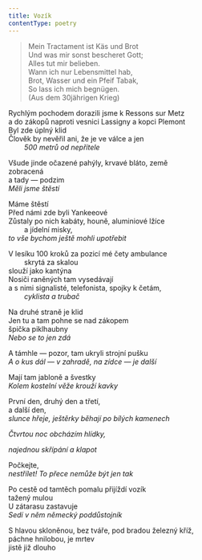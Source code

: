 ```yaml
---
title: Vozík
contentType: poetry
---
```


<section>

> Mein Tractament ist Käs und Brot  
> Und was mir sonst bescheret Gott;  
> Alles tut mir belieben.  
> Wann ich nur Lebensmittel hab,  
> Brot, Wasser und ein Pfeif Tabak,  
> So lass ich mich begnügen.  
> (Aus dem 30jährigen Krieg)

Rychlým pochodem dorazili jsme k Ressons sur Metz  
a do zákopů naproti vesnici Lassigny a kopci Plemont  
Byl zde úplný klid  
Člověk by nevěřil ani, že je ve válce a jen\
        _500 metrů od nepřítele_

</section>

<section>

Všude jinde očazené pahýly, krvavé bláto, země  
zobracená  
a tady — podzim  
_Měli jsme štěstí_

</section>

<section>

Máme štěstí  
Před námi zde byli Yankeeové  
Zůstaly po nich kabáty, houně, aluminiové lžíce\
        a jídelní misky,  
_to vše bychom ještě mohli upotřebit_

</section>

<section>

V lesíku 100 kroků za pozicí mé čety ambulance\
        skrytá za skalou  
slouží jako kantýna  
Nosiči raněných tam vysedávají  
a s nimi signalisté, telefonista, spojky k četám,\
        _cyklista a trubač_

</section>

<section>

Na druhé straně je klid  
Jen tu a tam pohne se nad zákopem  
špička piklhaubny  
_Nebo se to jen zdá_

</section>

<section>

A támhle — pozor, tam ukryli strojní pušku  
_A o kus dál — v zahradě, na zídce — je další_

</section>

<section>

Mají tam jabloně a švestky  
_Kolem kostelní věže krouží kavky_

</section>

<section>

První den, druhý den a třetí,  
a další den,  
_slunce hřeje, ještěrky běhají po bílých kamenech_

</section>

<section>

_Čtvrtou noc obcházím hlídky,_

</section>

<section>

_najednou skřípání a klapot_

</section>

<section>

Počkejte,  
_nestřílet! To přece nemůže být jen tak_

</section>

<section>

Po cestě od tamtěch pomalu přijíždí vozík  
tažený mulou  
U zátarasu zastavuje  
_Sedí v něm německý poddůstojník_

</section>

<section>

S hlavou skloněnou, bez tváře, pod bradou železný kříž,  
páchne hnilobou, je mrtev  
jistě již dlouho

</section>
